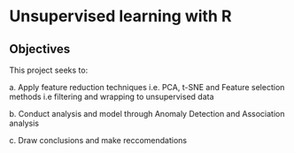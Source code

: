 # Unsupervised learning with R

## Objectives

This project seeks to:
 
 a. Apply feature reduction techniques i.e. PCA, t-SNE and Feature selection methods i.e filtering and wrapping to unsupervised data
 
 b. Conduct analysis and model through Anomaly Detection and Association analysis
 
 c. Draw conclusions and make reccomendations
 
